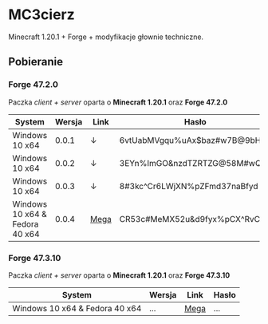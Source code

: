 # MC3cierz

Minecraft 1.20.1 + Forge + modyfikacje głownie techniczne.



## Pobieranie

###  Forge 47.2.0

Paczka _client + server_ oparta o **Minecraft 1.20.1** oraz **Forge 47.2.0**

| System                         | Wersja | Link                                                         | Hasło                        |
| ------------------------------ | ------ | ------------------------------------------------------------ | ---------------------------- |
| Windows 10 x64                 | 0.0.1  | ↓                                                            | 6vtUabMVgqu%uAx$baz#w7B@9bHb |
| Windows 10 x64                 | 0.0.2  | ↓                                                            | 3EYn%ImGO&nzdTZRTZG@58M#wQF4 |
| Windows 10 x64                 | 0.0.3  | ↓                                                            | 8#3kc^Cr6LWjXN%pZFmd37naBfyd |
| Windows 10 x64 & Fedora 40 x64 | 0.0.4  | [Mega](https://mega.nz/folder/0dlEHQxD#XlV8UWwhdrhRl9CNyrREvg) | CR53c#MeMX52u&d9fyx%pCX^RvCH |

### Forge 47.3.10

Paczka _client + server_ oparta o **Minecraft 1.20.1** oraz **Forge 47.3.10**

| System                         | Wersja | Link                                                         | Hasło |
| ------------------------------ | ------ | ------------------------------------------------------------ | ----- |
| Windows 10 x64 & Fedora 40 x64 | ...    | [Mega](https://mega.nz/folder/0dlEHQxD#XlV8UWwhdrhRl9CNyrREvg) | ...   |


